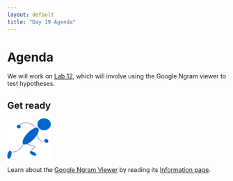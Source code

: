```yaml
---
layout: default
title: "Day 19 Agenda"
---
```


# Agenda

We will work on [Lab 12](../labs/lab12.html), which will involve using the Google Ngram viewer to test hypotheses.

## Get ready

<img class="parimg" alt="Get ready" src="img/getready.png">

Learn about the [Google Ngram Viewer](https://books.google.com/ngrams) by reading its [Information page](https://books.google.com/ngrams/info).

<div class="clear"></div>
